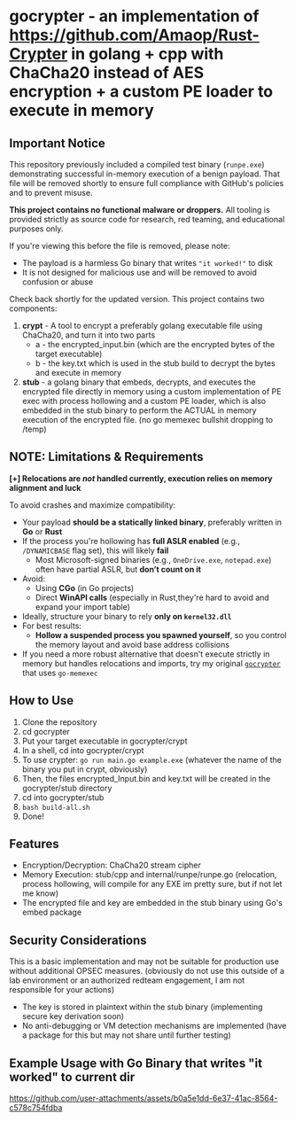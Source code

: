 # gocrypter - an implementation of https://github.com/Amaop/Rust-Crypter in golang + cpp with ChaCha20 instead of AES encryption + a custom PE loader to execute in memory 
## Important Notice

This repository previously included a compiled test binary (`runpe.exe`) demonstrating successful in-memory execution of a benign payload. That file will be removed shortly to ensure full compliance with GitHub's policies and to prevent misuse.

**This project contains no functional malware or droppers.** All tooling is provided strictly as source code for research, red teaming, and educational purposes only.

If you're viewing this before the file is removed, please note:
- The payload is a harmless Go binary that writes `"it worked!"` to disk
- It is not designed for malicious use and will be removed to avoid confusion or abuse

Check back shortly for the updated version.
This project contains two components:

1. **crypt** - A tool to encrypt a preferably golang executable file using ChaCha20, and turn it into two parts
    - a - the encrypted_input.bin (which are the encrypted bytes of the target executable)
    - b - the key.txt which is used in the stub build to decrypt the bytes and execute in memory
2. **stub** - a golang binary that embeds, decrypts, and executes the encrypted file directly in memory using a custom implementation of PE exec with process hollowing and a custom PE loader, which is also embedded in the stub binary to perform the
ACTUAL in memory execution of the encrypted file. (no go memexec bullshit dropping to /temp)

## NOTE: Limitations & Requirements

**[+] Relocations are _not_ handled currently, execution relies on memory alignment and luck**

To avoid crashes and maximize compatibility:

- Your payload **should be a statically linked binary**, preferably written in **Go** or **Rust**
- If the process you're hollowing has **full ASLR enabled** (e.g., `/DYNAMICBASE` flag set), this will likely **fail**
  - Most Microsoft-signed binaries (e.g., `OneDrive.exe`, `notepad.exe`) often have partial ASLR, but **don’t count on it**
- Avoid:
  - Using **CGo** (in Go projects)
  - Direct **WinAPI calls** (especially in Rust,they're hard to avoid and expand your import table)
- Ideally, structure your binary to rely **only on `kernel32.dll`**
- For best results:
  - **Hollow a suspended process you spawned yourself**, so you control the memory layout and avoid base address collisions
- If you need a more robust alternative that doesn't execute strictly in memory but handles relocations and imports, try my original [`gocrypter`](https://github.com/carved4/gocrypter) that uses `go-memexec` 

## How to Use
1. Clone the repository 
2. cd gocrypter
3. Put your target executable in gocrypter/crypt
4. In a shell, cd into gocrypter/crypt
5. To use crypter: `go run main.go example.exe` (whatever the name of the binary you put in crypt, obviously)
6. Then, the files encrypted_Input.bin and key.txt will be created in the gocrypter/stub directory
7. cd into gocrypter/stub
8. `bash build-all.sh` 
9. Done!

## Features

- Encryption/Decryption: ChaCha20 stream cipher
- Memory Execution: stub/cpp and internal/runpe/runpe.go (relocation, process hollowing, will compile for any EXE im pretty sure, but if not let me know)
- The encrypted file and key are embedded in the stub binary using Go's embed package

## Security Considerations

This is a basic implementation and may not be suitable for production use without additional OPSEC measures.
(obviously do not use this outside of a lab environment or an authorized redteam engagement, I am not responsible for your actions)

- The key is stored in plaintext within the stub binary
(implementing secure key derivation soon)
- No anti-debugging or VM detection mechanisms are implemented
(have a package for this but may not share until further testing)
## Example Usage with Go Binary that writes "it worked" to current dir


https://github.com/user-attachments/assets/b0a5e1dd-6e37-41ac-8564-c578c754fdba

